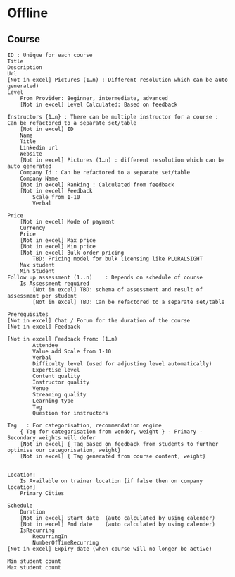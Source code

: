 # Offline

## Course
	ID : Unique for each course
	Title
	Description
	Url
	[Not in excel] Pictures (1…n) : Different resolution which can be auto generated)     
	Level
		From Provider: Beginner, intermediate, advanced
		[Not in excel] Level Calculated: Based on feedback

	Instructors {1…n} : There can be multiple instructor for a course : Can be refactored to a separate set/table
		[Not in excel] ID 
		Name
		Title
		Linkedin url
		Website
		[Not in excel] Pictures (1…n) : different resolution which can be auto generated
		Company Id : Can be refactored to a separate set/table
		Company Name    
		[Not in excel] Ranking : Calculated from feedback
		[Not in excel] Feedback
			Scale from 1-10
			Verbal
					
	Price
		[Not in excel] Mode of payment
		Currency
		Price
		[Not in excel] Max price
		[Not in excel] Min price
		[Not in excel] Bulk order pricing
			TBD: Pricing model for bulk licensing like PLURALSIGHT
		Max student
		Min Student
	Follow up assessment (1..n)    : Depends on schedule of course
		Is Assessment required
			[Not in excel] TBD: schema of assessment and result of assessment per student
			[Not in excel] TBD: Can be refactored to a separate set/table
	
	Prerequisites
	[Not in excel] Chat / Forum for the duration of the course
	[Not in excel] Feedback
	
	[Not in excel] Feedback from: (1…n)
			Attendee
			Value add Scale from 1-10
			Verbal
			Difficulty level (used for adjusting level automatically)
			Expertise level
			Content quality
			Instructor quality
			Venue
			Streaming quality
			Learning type  
			Tag
			Question for instructors

	Tag   : For categorisation, recommendation engine
		{ Tag for categorisation from vendor, weight } - Primary - Secondary weights will defer
		[Not in excel] { Tag based on feedback from students to further optimise our categorisation, weight}
		[Not in excel] { Tag generated from course content, weight}

	
	Location:
		Is Available on trainer location [if false then on company location]
		Primary Cities
		
	Schedule
		Duration
		[Not in excel] Start date  (auto calculated by using calender)
		[Not in excel] End date    (auto calculated by using calender)
		IsRecurring
			RecurringIn
			NumberOfTimeRecurring
	[Not in excel] Expiry date (when course will no longer be active)

	Min student count	
	Max student count
